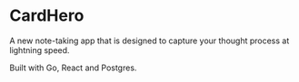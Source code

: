 # CardHero

A new note-taking app that is designed to capture your thought process at lightning
speed.

Built with Go, React and Postgres.